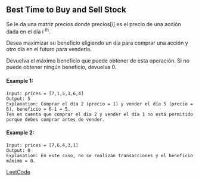 ## Best Time to Buy and Sell Stock
Se le da una matriz precios donde precios[i] es el precio de una acción dada en el día i <sup>th</sup>.

Desea maximizar su beneficio eligiendo un día para comprar una acción y otro día en el futuro para venderla.

Devuelva el máximo beneficio que puede obtener de esta operación. Si no puede obtener ningún beneficio, devuelva 0.

#### Example 1:
```
Input: prices = [7,1,5,3,6,4]
Output: 5
Explanation: Comprar el día 2 (precio = 1) y vender el día 5 (precio = 6), beneficio = 6-1 = 5.
Ten en cuenta que comprar el día 2 y vender el día 1 no está permitido porque debes comprar antes de vender.
```

#### Example 2:
```
Input: prices = [7,6,4,3,1]
Output: 0
Explanation: En este caso, no se realizan transacciones y el beneficio máximo = 0.
```
[LeetCode](https://leetcode.com/problems/best-time-to-buy-and-sell-stock/)